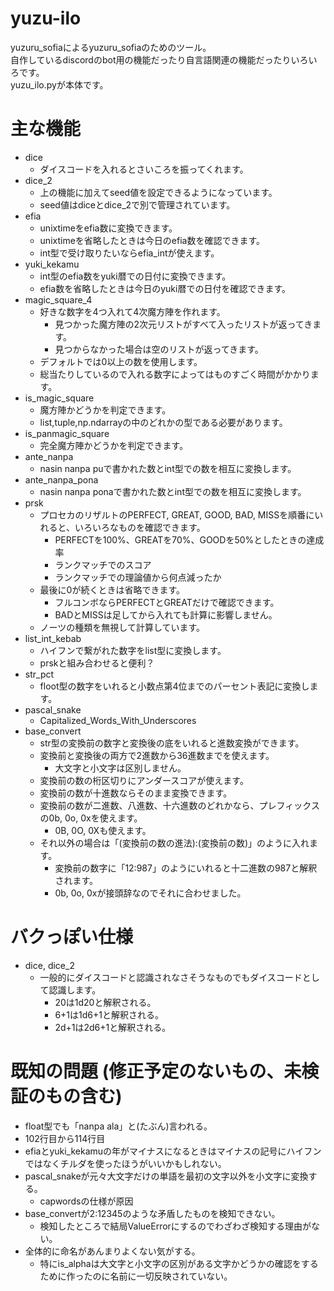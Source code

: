 # yuzu-ilo
yuzuru_sofiaによるyuzuru_sofiaのためのツール。  
自作しているdiscordのbot用の機能だったり自言語関連の機能だったりいろいろです。  
yuzu_ilo.pyが本体です。

# 主な機能
- dice
  - ダイスコードを入れるとさいころを振ってくれます。
- dice_2
  - 上の機能に加えてseed値を設定できるようになっています。
  - seed値はdiceとdice_2で別で管理されています。
- efia
  - unixtimeをefia数に変換できます。
  - unixtimeを省略したときは今日のefia数を確認できます。
  - int型で受け取りたいならefia_intが使えます。
- yuki_kekamu
  - int型のefia数をyuki暦での日付に変換できます。
  - efia数を省略したときは今日のyuki暦での日付を確認できます。
- magic_square_4
  - 好きな数字を4つ入れて4次魔方陣を作れます。
    - 見つかった魔方陣の2次元リストがすべて入ったリストが返ってきます。
    - 見つからなかった場合は空のリストが返ってきます。
  - デフォルトでは0以上の数を使用します。
  - 総当たりしているので入れる数字によってはものすごく時間がかかります。
- is_magic_square
  - 魔方陣かどうかを判定できます。
  - list,tuple,np.ndarrayの中のどれかの型である必要があります。
- is_panmagic_square
  - 完全魔方陣かどうかを判定できます。
- ante_nanpa
  - nasin nanpa puで書かれた数とint型での数を相互に変換します。
- ante_nanpa_pona
  - nasin nanpa ponaで書かれた数とint型での数を相互に変換します。
- prsk
  - プロセカのリザルトのPERFECT, GREAT, GOOD, BAD, MISSを順番にいれると、いろいろなものを確認できます。
    - PERFECTを100%、GREATを70%、GOODを50%としたときの達成率
    - ランクマッチでのスコア
    - ランクマッチでの理論値から何点減ったか
  - 最後に0が続くときは省略できます。
    - フルコンボならPERFECTとGREATだけで確認できます。
    - BADとMISSは足してから入れても計算に影響しません。
  - ノーツの種類を無視して計算しています。
- list_int_kebab
  - ハイフンで繋がれた数字をlist型に変換します。
  - prskと組み合わせると便利？
- str_pct
  - floot型の数字をいれると小数点第4位までのパーセント表記に変換します。
- pascal_snake
  - Capitalized_Words_With_Underscores
- base_convert
  - str型の変換前の数字と変換後の底をいれると進数変換ができます。
  - 変換前と変換後の両方で2進数から36進数までを使えます。
    - 大文字と小文字は区別しません。
  - 変換前の数の桁区切りにアンダースコアが使えます。
  - 変換前の数が十進数ならそのまま変換できます。
  - 変換前の数が二進数、八進数、十六進数のどれかなら、プレフィックスの0b, 0o, 0xを使えます。
    - 0B, 0O, 0Xも使えます。
  - それ以外の場合は「(変換前の数の進法):(変換前の数)」のように入れます。
    - 変換前の数字に「12:987」のようにいれると十二進数の987と解釈されます。
    - 0b, 0o, 0xが接頭辞なのでそれに合わせました。

# バクっぽい仕様
- dice, dice_2
  - 一般的にダイスコードと認識されなさそうなものでもダイスコードとして認識します。
    - 20は1d20と解釈される。
    - 6+1は1d6+1と解釈される。
    - 2d+1は2d6+1と解釈される。

# 既知の問題 (修正予定のないもの、未検証のもの含む)
- float型でも「nanpa ala」と(たぶん)言われる。
- 102行目から114行目
- efiaとyuki_kekamuの年がマイナスになるときはマイナスの記号にハイフンではなくチルダを使ったほうがいいかもしれない。
- pascal_snakeが元々大文字だけの単語を最初の文字以外を小文字に変換する。
  - capwordsの仕様が原因
- base_convertが2:12345のような矛盾したものを検知できない。
  - 検知したところで結局ValueErrorにするのでわざわざ検知する理由がない。
- 全体的に命名があんまりよくない気がする。
  - 特にis_alphaは大文字と小文字の区別がある文字かどうかの確認をするために作ったのに名前に一切反映されていない。
